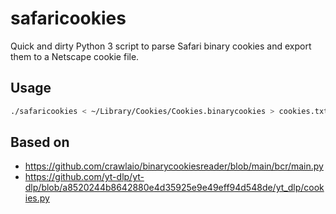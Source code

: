 # safaricookies

Quick and dirty Python 3 script to parse Safari binary cookies and export them to a Netscape cookie file.

## Usage

```sh
./safaricookies < ~/Library/Cookies/Cookies.binarycookies > cookies.txt
```

## Based on

- <https://github.com/crawlaio/binarycookiesreader/blob/main/bcr/main.py>
- <https://github.com/yt-dlp/yt-dlp/blob/a8520244b8642880e4d35925e9e49eff94d548de/yt_dlp/cookies.py>


